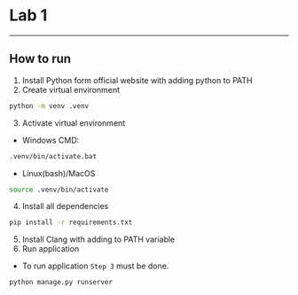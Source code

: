 # Lab 1
---
## How to run

1. Install Python form official website with adding python to PATH
2. Create virtual environment
```bash
python -m venv .venv
```
3. Activate virtual environment

- Windows CMD:
```cmd
.venv/bin/activate.bat
```

-  Linux(bash)/MacOS    
```bash
source .venv/bin/activate
```

4. Install all dependencies
```bash
pip install -r requirements.txt
```

5. Install Clang with adding to PATH variable
6. Run application

- To run application `Step 3` must be done.
```bash
python manage.py runserver
```
